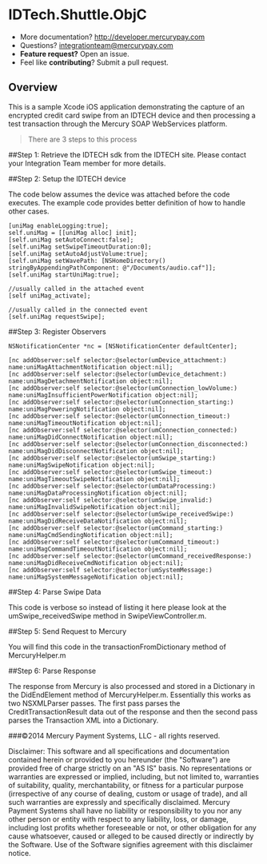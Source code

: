 IDTech.Shuttle.ObjC
====================

* More documentation?  http://developer.mercurypay.com
* Questions?  integrationteam@mercurypay.com
* **Feature request?** Open an issue.
* Feel like **contributing**?  Submit a pull request.


## Overview

This is a sample Xcode iOS application demonstrating the capture of an encrypted credit card swipe from an IDTECH device and then processing a test transaction through the Mercury SOAP WebServices platform.

>There are 3 steps to this process

##Step 1: Retrieve the IDTECH sdk from the IDTECH site.  Please contact your Integration Team member for more details.

##Step 2: Setup the IDTECH device

The code below assumes the device was attached before the code executes.  The example code provides better definition of how to handle other cases.

```
[uniMag enableLogging:true];
self.uniMag = [[uniMag alloc] init];
[self.uniMag setAutoConnect:false];
[self.uniMag setSwipeTimeoutDuration:0];
[self.uniMag setAutoAdjustVolume:true];
[self.uniMag setWavePath: [NSHomeDirectory() stringByAppendingPathComponent: @"/Documents/audio.caf"]];
[self.uniMag startUniMag:true];

//usually called in the attached event
[self uniMag_activate];

//usually called in the connected event
[self.uniMag requestSwipe];
```

##Step 3: Register Observers

```
NSNotificationCenter *nc = [NSNotificationCenter defaultCenter];

[nc addObserver:self selector:@selector(umDevice_attachment:) name:uniMagAttachmentNotification object:nil];
[nc addObserver:self selector:@selector(umDevice_detachment:) name:uniMagDetachmentNotification object:nil];
[nc addObserver:self selector:@selector(umConnection_lowVolume:) name:uniMagInsufficientPowerNotification object:nil];
[nc addObserver:self selector:@selector(umConnection_starting:) name:uniMagPoweringNotification object:nil];
[nc addObserver:self selector:@selector(umConnection_timeout:) name:uniMagTimeoutNotification object:nil];
[nc addObserver:self selector:@selector(umConnection_connected:) name:uniMagDidConnectNotification object:nil];
[nc addObserver:self selector:@selector(umConnection_disconnected:) name:uniMagDidDisconnectNotification object:nil];
[nc addObserver:self selector:@selector(umSwipe_starting:) name:uniMagSwipeNotification object:nil];
[nc addObserver:self selector:@selector(umSwipe_timeout:) name:uniMagTimeoutSwipeNotification object:nil];
[nc addObserver:self selector:@selector(umDataProcessing:) name:uniMagDataProcessingNotification object:nil];
[nc addObserver:self selector:@selector(umSwipe_invalid:) name:uniMagInvalidSwipeNotification object:nil];
[nc addObserver:self selector:@selector(umSwipe_receivedSwipe:) name:uniMagDidReceiveDataNotification object:nil];
[nc addObserver:self selector:@selector(umCommand_starting:) name:uniMagCmdSendingNotification object:nil];
[nc addObserver:self selector:@selector(umCommand_timeout:) name:uniMagCommandTimeoutNotification object:nil];
[nc addObserver:self selector:@selector(umCommand_receivedResponse:) name:uniMagDidReceiveCmdNotification object:nil];
[nc addObserver:self selector:@selector(umSystemMessage:) name:uniMagSystemMessageNotification object:nil];
```

##Step 4: Parse Swipe Data

This code is verbose so instead of listing it here please look at the umSwipe_receivedSwipe method in SwipeViewController.m. 

##Step 5: Send Request to Mercury

You will find this code in the transactionFromDictionary method of MercuryHelper.m

##Step 6: Parse Response

The response from Mercury is also processed and stored in a Dictionary in the DidEndElement method of MercuryHelper.m.  Essentially this works as two NSXMLParser passes.  The first pass parses the CreditTransactionResult data out of the response and then the second pass parses the Transaction XML into a Dictionary.

###©2014 Mercury Payment Systems, LLC - all rights reserved.

Disclaimer:
This software and all specifications and documentation contained herein or provided to you hereunder (the "Software") are provided free of charge strictly on an "AS IS" basis. No representations or warranties are expressed or implied, including, but not limited to, warranties of suitability, quality, merchantability, or fitness for a particular purpose (irrespective of any course of dealing, custom or usage of trade), and all such warranties are expressly and specifically disclaimed. Mercury Payment Systems shall have no liability or responsibility to you nor any other person or entity with respect to any liability, loss, or damage, including lost profits whether foreseeable or not, or other obligation for any cause whatsoever, caused or alleged to be caused directly or indirectly by the Software. Use of the Software signifies agreement with this disclaimer notice.


